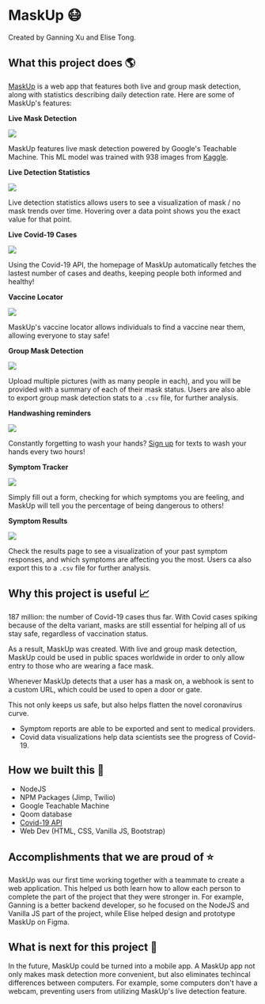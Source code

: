 MaskUp 😷 
==================
Created by Ganning Xu and Elise Tong.
## What this project does 🌎
[MaskUp](https://easybag98.qoom.space/~/MaskUp) is a web app that features both live and group mask detection, along with statistics describing daily detection rate. Here are some of MaskUp's features: 

**Live Mask Detection**

![](https://i.imgur.com/8oCAecc.png)

MaskUp features live mask detection powered by Google's Teachable Machine. This ML model was trained with 938 images from [Kaggle](https://www.kaggle.com/).

**Live Detection Statistics**

![](https://i.imgur.com/VCd6aGS.png)

Live detection statistics allows users to see a visualization of mask / no mask trends over time. Hovering over a data point shows you the exact value for that point.

**Live Covid-19 Cases**

![](https://i.imgur.com/w5wSNj4.jpg)

Using the Covid-19 API, the homepage of MaskUp automatically fetches the lastest number of cases and deaths, keeping people both informed and healthy!


**Vaccine Locator**

![](https://i.imgur.com/lSvusYP.jpg)

MaskUp's vaccine locator allows individuals to find a vaccine near them, allowing everyone to stay safe!

**Group Mask Detection**

![](https://i.imgur.com/ws68MzC.jpg)

Upload multiple pictures (with as many people in each), and you will be provided with a summary of each of their mask status. Users are also able to export group mask detection stats to a `.csv` file, for further analysis. 


**Handwashing reminders**

![](https://i.imgur.com/0uC4z0J.jpg)

Constantly forgetting to wash your hands? [Sign up](https://easybag98.qoom.space/~/MaskUp/notified) for texts to wash your hands every two hours!

**Symptom Tracker**

![](https://i.imgur.com/ae5bpF0.jpg)

Simply fill out a form, checking for which symptoms you are feeling, and MaskUp will tell you the percentage of being dangerous to others!

**Symptom Results**

![](https://i.imgur.com/vpLdB5A.jpg)

Check the results page to see a visualization of your past symptom responses, and which symptoms are affecting you the most. Users ca also export this to a `.csv` file for further analysis. 

## Why this project is useful 📈
187 million: the number of Covid-19 cases thus far. With Covid cases spiking because of the delta variant, masks are still essential for helping all of us stay safe, regardless of vaccination status. 

As a result, MaskUp was created. With live and group mask detection, MaskUp could be used in public spaces worldwide in order to only allow entry to those who are wearing a face mask. 

Whenever MaskUp detects that a user has a mask on, a webhook is sent to a custom URL, which could be used to open a door or gate. 

This not only keeps us safe, but also helps flatten the novel coronavirus curve.

- Symptom reports are able to be exported and sent to medical providers.
- Covid data visualizations help data scientists see the progress of Covid-19.

## How we built this 🔨
- NodeJS
- NPM Packages (Jimp, Twilio)
- Google Teachable Machine
- Qoom database
- [Covid-19 API](https://covid19api.com/)
- Web Dev (HTML, CSS, Vanilla JS, Bootstrap)

## Accomplishments that we are proud of ⭐
MaskUp was our first time working together with a teammate to create a web application. This helped us both learn how to allow each person to complete the part of the project that they were stronger in. For example, Ganning is a better backend developer, so he focused on the NodeJS and Vanilla JS part of the project, while Elise helped design and prototype MaskUp on Figma. 

## What is next for this project 📱 
In the future, MaskUp could be turned into a mobile app. A MaskUp app not only makes mask detection more convenient, but also eliminates techincal differences between computers. For example, some computers don't have a webcam, preventing users from utilizing MaskUp's live detection feature. 

